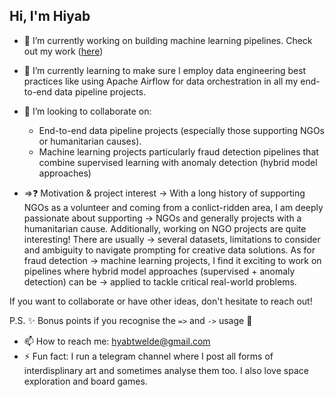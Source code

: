 ## Hi, I'm Hiyab 

- 🔭 I’m currently working on building machine learning pipelines. Check out my work (<a href="">here</a>)
- 🌱 I’m currently learning to make sure I employ data engineering best practices like using Apache Airflow for data orchestration in all my end-to-end data pipeline projects.
- 👯 I’m looking to collaborate on:
   - End-to-end data pipeline projects (especially those supporting NGOs or humanitarian causes).
   - Machine learning projects particularly fraud detection pipelines that combine supervised learning with anomaly detection (hybrid model approaches)

- =>❓ Motivation & project interest
 -> With a long history of supporting NGOs as a volunteer and coming from a conlict-ridden area, I am deeply passionate about supporting
 -> NGOs and generally projects with a humanitarian cause. Additionally, working on NGO projects are quite interesting! There are usually
-> several datasets, limitations to consider and ambiguity to navigate prompting for creative data solutions. As for fraud detection
-> machine learning projects, I find it exciting to work on pipelines where hybrid model approaches (supervised + anomaly detection) can be
-> applied to tackle critical real-world problems.

If you want to collaborate or have other ideas, don't hesitate to reach out! 

P.S. ✨ Bonus points if you recognise the `=>` and `->` usage 👀

- 📫 How to reach me: hyabtwelde@gmail.com
- ⚡ Fun fact: I run a telegram channel where I post all forms of interdisplinary art and sometimes analyse them too. I also love space exploration and board games.
<!--
**hiyab-t/hiyab-t** is a ✨ _special_ ✨ repository because its `README.md` (this file) appears on your GitHub profile.

Here are some ideas to get you started:

- 🔭 I’m currently working on ...
- 🌱 I’m currently learning ...
- 👯 I’m looking to collaborate on ...
- 🤔 I’m looking for help with ...
- 💬 Ask me about ...
- 📫 How to reach me: ...
- 😄 Pronouns: ...
- ⚡ Fun fact: ...
-->
